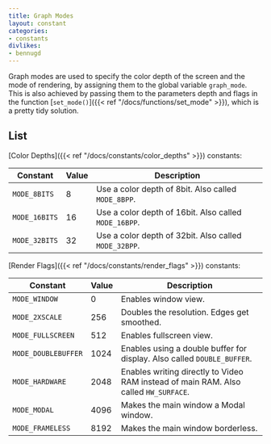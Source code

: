 ```yaml
---
title: Graph Modes
layout: constant
categories:
- constants
divlikes:
- bennugd
---
```


Graph modes are used to specify the color depth of the screen and the mode of rendering, by assigning them to the global variable `graph_mode`. This is also achieved by passing them to the parameters depth and flags in the function [`set_mode()`]({{< ref "/docs/functions/set_mode" >}}), which is a pretty tidy solution.

## List

[Color Depths]({{< ref "/docs/constants/color_depths" >}}) constants:

| Constant | Value | Description |
|---|---|---|
| `MODE_8BITS` | 8 | Use a color depth of 8bit. Also called `MODE_8BPP`. |
| `MODE_16BITS` | 16 | Use a color depth of 16bit. Also called `MODE_16BPP`. |
| `MODE_32BITS` | 32 | Use a color depth of 32bit. Also called `MODE_32BPP`. |

[Render Flags]({{< ref "/docs/constants/render_flags" >}}) constants:

| Constant | Value | Description |
|---|---|---|
| `MODE_WINDOW` | 0 | Enables window view. |
| `MODE_2XSCALE` | 256 | Doubles the resolution. Edges get smoothed. |
| `MODE_FULLSCREEN` | 512 | Enables fullscreen view. |
| `MODE_DOUBLEBUFFER` | 1024 | Enables using a double buffer for display. Also called `DOUBLE_BUFFER`. |
| `MODE_HARDWARE` | 2048 | Enables writing directly to Video RAM instead of main RAM. Also called `HW_SURFACE`. |
| `MODE_MODAL` | 4096 | Makes the main window a Modal window. |
| `MODE_FRAMELESS` | 8192 | Makes the main window borderless. |
